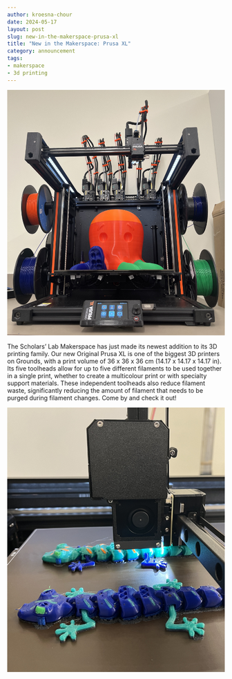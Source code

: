 ```yaml
---
author: kroesna-chour
date: 2024-05-17
layout: post
slug: new-in-the-makerspace-prusa-xl
title: "New in the Makerspace: Prusa XL"
category: announcement
tags:
- makerspace
- 3d printing
---
```


![](/assets/post-media/2024-05-17-xl/2024-05-17-xl1.JPG)

The Scholars’ Lab Makerspace has just made its newest addition to its 3D printing family. Our new Original Prusa XL is one of the biggest 3D printers on Grounds, with a print volume of 36 x 36 x 36 cm (14.17 x 14.17 x 14.17 in). Its five toolheads allow for up to five different filaments to be used together in a single print, whether to create a multicolour print or with specialty support materials. These independent toolheads also reduce filament waste, significantly reducing the amount of filament that needs to be purged during filament changes. Come by and check it out!

![](/assets/post-media/2024-05-17-xl/2024-05-17-xl2.jpg)


